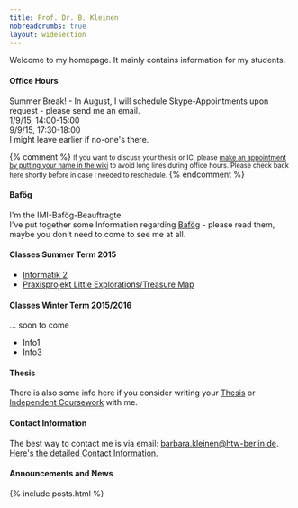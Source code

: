 ```yaml
---
title: Prof. Dr. B. Kleinen
nobreadcrumbs: true
layout: widesection
---
```


<p>Welcome to my homepage. It mainly contains information for my students.</p>

<div class = "box">
<h4>Office Hours</h4>
Summer Break! - In August, I will
schedule Skype-Appointments upon request - please send me an email.
<br/>
1/9/15, 14:00-15:00
<br/>
9/9/15, 17:30-18:00
<br/>
<span class="attention">I might leave earlier if no-one's there.</span>


{% comment %}
<small>
If you want to discuss your thesis or IC, please <a href="https://github.com/bkleinen/bkleinen.github.io/wiki">make an appointment by putting your name in the wiki</a> to avoid long lines during office hours.
<span class="attention">Please check back here shortly before in case I needed to reschedule.</span> </small>
{% endcomment %}
</div>


<div class = "box">
<h4>Baf&ouml;g</h4>
I'm the IMI-Baf&ouml;g-Beauftragte.<br/>
I've put together some Information regarding <a href="bafoeg/index.html">Baf&ouml;g</a> - please read them, maybe you don't need to come to see me at all.
</div>

<div class = "box">
<h4>Classes Summer Term 2015</h4>
<ul>
<li>  <a href="/ss2015/info2">Informatik 2</a></li>
<li>  <a href="/ss2015/project/index.html">Praxisprojekt Little Explorations/Treasure Map</a></li>
</ul>
</div>
<div class = "box">
<h4>Classes Winter Term 2015/2016</h4>
... soon to come
<ul>
<li>Info1</li>
<li>Info3</li>
</ul>
</div>

<div class = "box">
<h4>Thesis</h4>
<p>There is also some info here if you consider writing your <a href="thesis/index.html">Thesis</a> or <a href="thesis/independent_coursework.html">Independent Coursework</a> with me.</p>
</div>

<div class = "box">
<h4>Contact Information</h4>
The best way to contact me is via email: <a href="mailto:barbara.kleinen@htw-berlin.de">barbara.kleinen@htw-berlin.de</a>.<br/>
<a href="about/me.html">Here's the detailed Contact Information.</a>
</div>


<div class = "below">
<h4>Announcements and News</h4>

{% include posts.html %}
